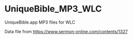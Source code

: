# UniqueBible_MP3_WLC

UniqueBible.app MP3 files for WLC

Data file from https://www.sermon-online.com/contents/1327
